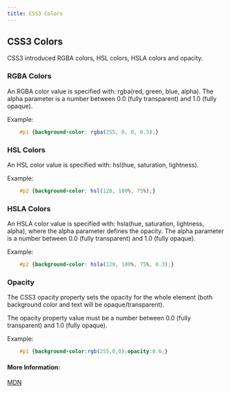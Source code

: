 ```yaml
---
title: CSS3 Colors
---
```

## CSS3 Colors

<!-- The article goes here, in GitHub-flavored Markdown. Feel free to add YouTube videos, images, and CodePen/JSBin embeds  -->

CSS3 introduced RGBA colors, HSL colors, HSLA colors and opacity.

### RGBA Colors

An RGBA color value is specified with: rgba(red, green, blue, alpha). The alpha parameter is a number between 0.0 (fully transparent) and 1.0 (fully opaque).

Example: 
```css
    #p1 {background-color: rgba(255, 0, 0, 0.3);}
```

### HSL Colors

An HSL color value is specified with: hsl(hue, saturation, lightness).

Example: 
```css
    #p2 {background-color: hsl(120, 100%, 75%);}
```

### HSLA Colors

An HSLA color value is specified with: hsla(hue, saturation, lightness, alpha), where the alpha parameter defines the opacity. The alpha parameter is a number between 0.0 (fully transparent) and 1.0 (fully opaque).

Example: 
```css
    #p2 {background-color: hsla(120, 100%, 75%, 0.3);}
```

### Opacity

The CSS3 opacity property sets the opacity for the whole element (both background color and text will be opaque/transparent).

The opacity property value must be a number between 0.0 (fully transparent) and 1.0 (fully opaque).

Example: 
```css
    #p1 {background-color:rgb(255,0,0);opacity:0.6;}
```

#### More Information:
<!-- Please add any articles you think might be helpful to read before writing the article -->
[MDN](https://developer.mozilla.org/en-US/docs/Web/CSS/color)


